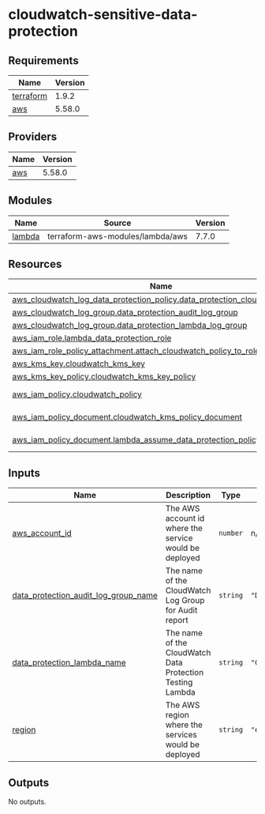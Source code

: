 # cloudwatch-sensitive-data-protection

<!-- BEGINNING OF PRE-COMMIT-TERRAFORM DOCS HOOK -->
## Requirements

| Name | Version |
|------|---------|
| <a name="requirement_terraform"></a> [terraform](#requirement\_terraform) | 1.9.2 |
| <a name="requirement_aws"></a> [aws](#requirement\_aws) | 5.58.0 |

## Providers

| Name | Version |
|------|---------|
| <a name="provider_aws"></a> [aws](#provider\_aws) | 5.58.0 |

## Modules

| Name | Source | Version |
|------|--------|---------|
| <a name="module_lambda"></a> [lambda](#module\_lambda) | terraform-aws-modules/lambda/aws | 7.7.0 |

## Resources

| Name | Type |
|------|------|
| [aws_cloudwatch_log_data_protection_policy.data_protection_cloudwatch_policy](https://registry.terraform.io/providers/hashicorp/aws/5.58.0/docs/resources/cloudwatch_log_data_protection_policy) | resource |
| [aws_cloudwatch_log_group.data_protection_audit_log_group](https://registry.terraform.io/providers/hashicorp/aws/5.58.0/docs/resources/cloudwatch_log_group) | resource |
| [aws_cloudwatch_log_group.data_protection_lambda_log_group](https://registry.terraform.io/providers/hashicorp/aws/5.58.0/docs/resources/cloudwatch_log_group) | resource |
| [aws_iam_role.lambda_data_protection_role](https://registry.terraform.io/providers/hashicorp/aws/5.58.0/docs/resources/iam_role) | resource |
| [aws_iam_role_policy_attachment.attach_cloudwatch_policy_to_role](https://registry.terraform.io/providers/hashicorp/aws/5.58.0/docs/resources/iam_role_policy_attachment) | resource |
| [aws_kms_key.cloudwatch_kms_key](https://registry.terraform.io/providers/hashicorp/aws/5.58.0/docs/resources/kms_key) | resource |
| [aws_kms_key_policy.cloudwatch_kms_key_policy](https://registry.terraform.io/providers/hashicorp/aws/5.58.0/docs/resources/kms_key_policy) | resource |
| [aws_iam_policy.cloudwatch_policy](https://registry.terraform.io/providers/hashicorp/aws/5.58.0/docs/data-sources/iam_policy) | data source |
| [aws_iam_policy_document.cloudwatch_kms_policy_document](https://registry.terraform.io/providers/hashicorp/aws/5.58.0/docs/data-sources/iam_policy_document) | data source |
| [aws_iam_policy_document.lambda_assume_data_protection_policy](https://registry.terraform.io/providers/hashicorp/aws/5.58.0/docs/data-sources/iam_policy_document) | data source |

## Inputs

| Name | Description | Type | Default | Required |
|------|-------------|------|---------|:--------:|
| <a name="input_aws_account_id"></a> [aws\_account\_id](#input\_aws\_account\_id) | The AWS account id where the service would be deployed | `number` | n/a | yes |
| <a name="input_data_protection_audit_log_group_name"></a> [data\_protection\_audit\_log\_group\_name](#input\_data\_protection\_audit\_log\_group\_name) | The name of the CloudWatch Log Group for Audit report | `string` | `"DataProtectionAuditReportLogGroup"` | no |
| <a name="input_data_protection_lambda_name"></a> [data\_protection\_lambda\_name](#input\_data\_protection\_lambda\_name) | The name of the CloudWatch Data Protection Testing Lambda | `string` | `"CloudWatchDataProtectionTestFunction"` | no |
| <a name="input_region"></a> [region](#input\_region) | The AWS region where the services would be deployed | `string` | `"eu-west-1"` | no |

## Outputs

No outputs.
<!-- END OF PRE-COMMIT-TERRAFORM DOCS HOOK -->

